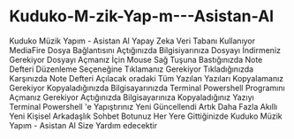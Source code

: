 # Kuduko-M-zik-Yap-m---Asistan-Al
Kuduko Müzik Yapım - Asistan Al Yapay Zeka Veri Tabanı Kullanıyor MediaFire Dosya Bağlantısını Açtığınızda Bilgisiyarınıza Dosyayı İndirmeniz Gerekiyor Dosyayı Açmanız İçin Mouse Sağ Tuşuna Bastığınızda Note Defteri Düzenleme Seçeneğine Tıklamanız Gerekiyor Tıkladığınızda Karşınızda Note Defteri Açılacak oradaki Tüm Yazılan Yazıları Kopyalamanız Gerekiyor Kopyaladığınızda Bilgisayarınızda Terminal Powershell Programını Açmanız Gerekiyor Açtığınızda Bilgisayarınıza Kopyaladığınız Yazıyı Terminal Powershell 'e Yapıştırınız  Yeni Güncellendi Artık Daha Fazla Akıllı Yeni Kişisel Arkadaşlık Sohbet Botunuz Her Yere Gittiğinizde Kuduko Müzik Yapım - Asistan Al Size Yardım edecektir
